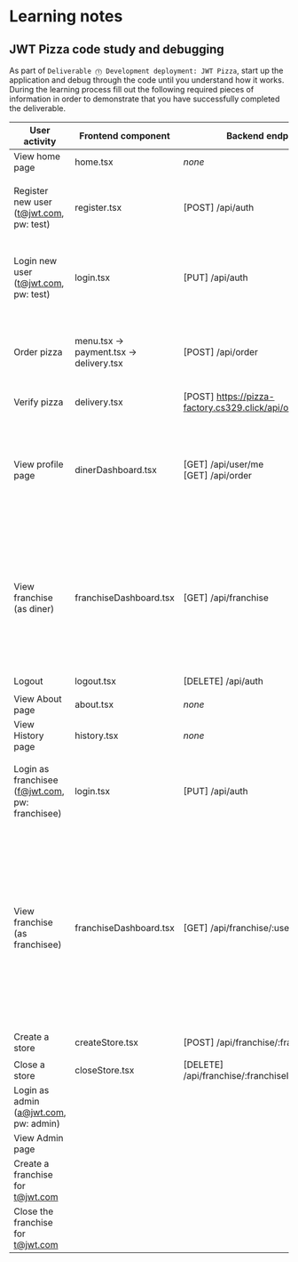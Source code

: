 # Learning notes

## JWT Pizza code study and debugging

As part of `Deliverable ⓵ Development deployment: JWT Pizza`, start up the application and debug through the code until you understand how it works. During the learning process fill out the following required pieces of information in order to demonstrate that you have successfully completed the deliverable.

| User activity                                       | Frontend component | Backend endpoints | Database SQL |
| --------------------------------------------------- | ------------------ | ----------------- | ------------ |
| View home page                                      |   home.tsx    |      _none_             |  _none_            |
| Register new user<br/>(t@jwt.com, pw: test)         |   register.tsx         |  [POST] /api/auth     |   `INSERT INTO user (name, email, password) VALUES (?, ?, ?)` <br/>`INSERT INTO userRole (userId, role, objectId) VALUES (?, ?, ?)`           |
| Login new user<br/>(t@jwt.com, pw: test)            |   login.tsx          |     [PUT] /api/auth       |   `SELECT * FROM user WHERE email=?` <br/>`SELECT * FROM userRole WHERE userId=?` <br/>`INSERT INTO auth (token, userId) VALUES (?, ?) ON DUPLICATE KEY UPDATE token=token`           |
| Order pizza                                         |  menu.tsx -> payment.tsx -> delivery.tsx         |   [POST] /api/order      |  `INSERT INTO dinerOrder (dinerId, franchiseId, storeId, date) VALUES (?, ?, ?, now())` <br/>`INSERT INTO orderItem (orderId, menuId, description, price) VALUES (?, ?, ?, ?)`             |
| Verify pizza                                        |     delivery.tsx               |    [POST] https://pizza-factory.cs329.click/api/order/verify               |   _none_           |
| View profile page                                   |   dinerDashboard.tsx                 |     [GET] /api/user/me <br/> [GET] /api/order              |  `SELECT * FROM user WHERE email=?` <br/>`SELECT * FROM userRole WHERE userId=?` <br/>`SELECT id, franchiseId, storeId, date FROM dinerOrder WHERE dinerId=?` <br/>`SELECT id, menuId, description, price FROM orderItem WHERE orderId=?`            |
| View franchise<br/>(as diner)                       |  franchiseDashboard.tsx |   [GET] /api/franchise                |  `SELECT id, name FROM franchise WHERE name LIKE ? LIMIT ? OFFSET ?` <br/>`SELECT id, name FROM store WHERE franchiseId=?` <br/>`SELECT s.id, s.name, COALESCE(SUM(oi.price), 0) AS totalRevenue FROM dinerOrder AS do JOIN orderItem AS oi ON do.id=oi.orderId RIGHT JOIN store AS s ON s.id=do.storeId WHERE s.franchiseId=? GROUP BY s.id`            |
| Logout                                              |   logout.tsx                 |     [DELETE] /api/auth              |   `DELETE FROM auth WHERE token=?`           |
| View About page                                     |   about.tsx                 |     _none_              |   _none_           |
| View History page                                   |   history.tsx                  |  _none_                 |  _none_            |
| Login as franchisee<br/>(f@jwt.com, pw: franchisee) |   login.tsx     |    [PUT] /api/auth               |  `SELECT * FROM user WHERE email=?` <br/>`SELECT * FROM userRole WHERE userId=?` <br/>`INSERT INTO auth (token, userId) VALUES (?, ?) ON DUPLICATE KEY UPDATE token=token`            |
| View franchise<br/>(as franchisee)                  |   franchiseDashboard.tsx                 |   [GET] /api/franchise/:userId                |    `SELECT objectId FROM userRole WHERE role='franchisee' AND userId=?` <br/>`SELECT id, name FROM franchise WHERE id in` <br/>`SELECT u.id, u.name, u.email FROM userRole AS ur JOIN user AS u ON u.id=ur.userId WHERE ur.objectId=? AND ur.role='franchisee'` <br/>`SELECT s.id, s.name, COALESCE(SUM(oi.price), 0) AS totalRevenue FROM dinerOrder AS do JOIN orderItem AS oi ON do.id=oi.orderId RIGHT JOIN store AS s ON s.id=do.storeId WHERE s.franchiseId=? GROUP BY s.id`          |
| Create a store                                      | createStore.tsx                   |     [POST] /api/franchise/:franchiseId/store              |  `INSERT INTO store (franchiseId, name) VALUES (?, ?)`            |
| Close a store                                       |  closeStore.tsx                  |   [DELETE] /api/franchise/:franchiseId/store/:storeId                |   `DELETE FROM store WHERE franchiseId=? AND id=?`           |
| Login as admin<br/>(a@jwt.com, pw: admin)           |                    |                   |              |
| View Admin page                                     |                    |                   |              |
| Create a franchise for t@jwt.com                    |                    |                   |              |
| Close the franchise for t@jwt.com                   |                    |                   |              |

